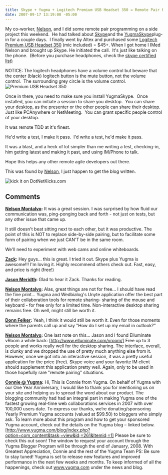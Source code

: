 ```yaml
---
title: Skype + Yugma + Logitech Premium USB Headset 350 = Remote Pair Programming
date: 2007-09-17 13:19:00 -05:00
---
```


My co-worker, [Nelson](http://codemonkey.nmonta.com/), and I did some remote pair programming on a side project this weekend.  He had talked about [Skype](http://www.skype.com/)and the [YugmaSkype](http://www.yugma.com/yugmaskype/)plug-in for a couple days.  I finally went by Altex and purchased some [Logitech Premium USB Headset 350](http://www.logitech.com/index.cfm/webcam_communications/internet_headsets_phones/devices/230&cl=us,en) (mic included) = $45+. When I got home I IMed Nelson and brought up Skype. He initiated the call.  It's just like talking on the phone.  (Before you purchase headphones, check the [skype certified list)](http://us.accessories.skype.com/DRHM/servlet/ControllerServlet?Action=DisplayCategoryListPage&SiteID=skype&Locale=en_US&Env=BASE&categoryID=4141900&cm_mmc=google/search-_-brand_hw-_-US/EN-_-america/WO-NA-US:EN:HW/skype%20headset/skype%20headset/Broad/916407746)  
  
NOTICE: The logitech headphones have a volume control but beware that the center (black) logitech button is the mute button, not the volume control.  The surrounding grey circle is the volume control.  
![Premium USB Headset 350](http://www.logitech.com/repository/295/jpg/2076.1.0.jpg)

Once in there, you need to make sure you install YugmaSkype.  Once installed, you can initiate a session to share you desktop.  You can share your desktop, as the presenter or the other people can share their desktop.  Just like PCAnywhere or NetMeeting.  You can grant specific people control of your desktop.

It was remote TDD at it's finest.

He'd write a test, I make it pass.  I'd write a test, he'd make it pass.

It was a blast, and a heck of lot simpler than me writing a test, checking-in, him getting latest and making it past, and using IM/Phone to talk.

Hope this helps any other remote agile developers out there.

This was found by [Nelson](http://codemonkey.nmonta.com/), I just happen to get the blog written.
  
![kick it on DotNetKicks.com](http://www.dotnetkicks.com/Services/Images/KickItImageGenerator.ashx?url=http://www.lostechies.com/blogs/jason_meridth/archive/2007/09/17/skype-yugma-logitech-premium-usb-headset-350-remote-pair-programming.aspx)

## Comments

**[Nelson Montalvo](#89 "2007-09-17 17:25:29"):** It was a great session. I was surprised by how fluid our communication was, ping-ponging back and forth - not just on tests, but any other issue that came up.

It still doesn't beat sitting next to each other, but it was productive. The point of this is NOT to replace side-by-side pairing, but to facilitate some form of pairing when we just CAN'T be in the same room.

We'll need to experiment with web cams and online whiteboards.

**[Zack](#90 "2007-09-18 00:15:30"):** Hey guys... this is great. I tried it out. Skype plus Yugma is awesome!!! I'm loving it. Highly recommend others check out. Fast, easy, and price is right (free!)

**[Jason Meridth](#91 "2007-09-18 01:04:59"):** Glad to hear it Zack. Thanks for reading.

**[Nelson Montalvo](#92 "2007-09-18 06:56:07"):** Alas, great things are not for free... I should have read the fine print... Yugma and Wedbialog's Unyte application offer the best part of their collaboration tools for remote sharing- sharing of the mouse and keyboard - for free only for a limited time. Non-interactive desktop sharing remains free. Oh well, might still be worth it.

**[Donn Felker](#93 "2007-09-18 15:00:56"):** Yeah, I think it would still be worth it. Even for those moments where the parents call up and say "How do I set up my email in outlook?"

**[Nelson Montalvo](#94 "2007-10-03 08:14:02"):** One last note on this... Jason and I found Elluminate vRoom a while back: [http://www.elluminate.com/vroom/] Free up to 3 people and works really well for the desktop sharing. The interface, overall, is clunky and we dropped the use of pretty much anything else from it. However, once we got into an interactive session, it was a pretty useful application for the price (free). Skype voice and your favorite IM client should supplement this application pretty well. Again, only to be used in those hopefully rare "remote pairing" situations.

**[Connie @ Yugma](#95 "2008-01-03 18:58:52"):** Hi, This is Connie from Yugma. On behalf of Yugma with our One Year Anniversary, I would like to thank you for mentioning us on your site and helping us to spread the word about our product. The blogging community had had an integral part in making Yugma one of the fastest growing real-time web collaborations services in 2007 with over 100,000 users date. To express our thanks, we’re donating/sponsoring Yearly Premium Yugma accounts (valued at $99.50) to bloggers who simply ask. To learn more about this program and how to get your sponsored Yugma account, check out the details on the Yugma blog – linked below. [http://www.yugma.com/blog/index.php?option=com_content&task;=view&id;=261&Itemid;=1] Please be sure to check this out soon! The window to request your account through the Yugma Blogger Program will be through the end of January, 2008. With Greatest Appreciation, Connie and the rest of the Yugma Team PS: Be sure to stay tuned! Yugma is set to release new features and improved performance in the next few weeks and months. To keep informed of all the happenings, check out www.yugma.com under the news and blog.
